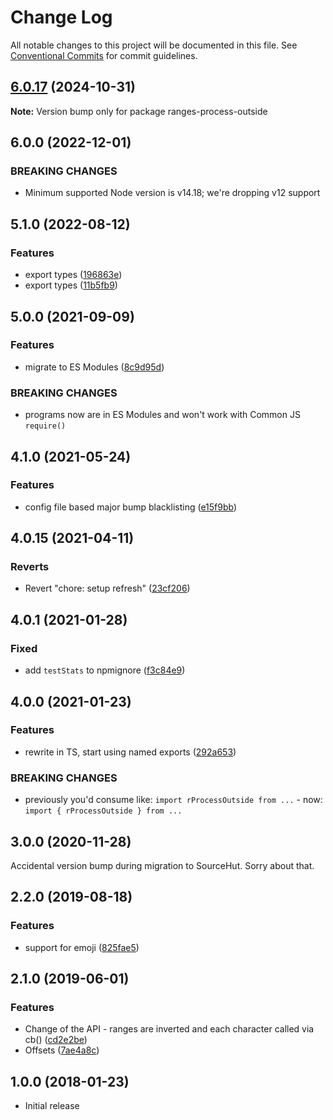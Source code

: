 # Change Log

All notable changes to this project will be documented in this file.
See [Conventional Commits](https://conventionalcommits.org) for commit guidelines.

## [6.0.17](https://github.com/codsen/codsen/compare/ranges-process-outside@6.0.16...ranges-process-outside@6.0.17) (2024-10-31)

**Note:** Version bump only for package ranges-process-outside

## 6.0.0 (2022-12-01)

### BREAKING CHANGES

- Minimum supported Node version is v14.18; we're dropping v12 support

## 5.1.0 (2022-08-12)

### Features

- export types ([196863e](https://github.com/codsen/codsen/commit/196863eb3d68c318958cef269a9196c5163ffebe))
- export types ([11b5fb9](https://github.com/codsen/codsen/commit/11b5fb936ce20e0a77c3a09806773e1cd7695c50))

## 5.0.0 (2021-09-09)

### Features

- migrate to ES Modules ([8c9d95d](https://github.com/codsen/codsen/commit/8c9d95d5dea0b769c2f070397141918a4893d575))

### BREAKING CHANGES

- programs now are in ES Modules and won't work with Common JS `require()`

## 4.1.0 (2021-05-24)

### Features

- config file based major bump blacklisting ([e15f9bb](https://github.com/codsen/codsen/commit/e15f9bba1c4fd5f847ac28b3f38fa6ee633f5dca))

## 4.0.15 (2021-04-11)

### Reverts

- Revert "chore: setup refresh" ([23cf206](https://github.com/codsen/codsen/commit/23cf206970a087ff0fa04e61f94d919f59ab3881))

## 4.0.1 (2021-01-28)

### Fixed

- add `testStats` to npmignore ([f3c84e9](https://github.com/codsen/codsen/commit/f3c84e95afc5514214312f913692d85b2e12eb29))

## 4.0.0 (2021-01-23)

### Features

- rewrite in TS, start using named exports ([292a653](https://github.com/codsen/codsen/commit/292a653459851cdc03a9efdf476fafcfeb6cff46))

### BREAKING CHANGES

- previously you'd consume like: `import rProcessOutside from ...` - now: `import { rProcessOutside } from ...`

## 3.0.0 (2020-11-28)

Accidental version bump during migration to SourceHut. Sorry about that.

## 2.2.0 (2019-08-18)

### Features

- support for emoji ([825fae5](https://gitlab.com/codsen/codsen/commit/825fae5))

## 2.1.0 (2019-06-01)

### Features

- Change of the API - ranges are inverted and each character called via cb() ([cd2e2be](https://gitlab.com/codsen/codsen/commit/cd2e2be))
- Offsets ([7ae4a8c](https://gitlab.com/codsen/codsen/commit/7ae4a8c))

## 1.0.0 (2018-01-23)

- Initial release
